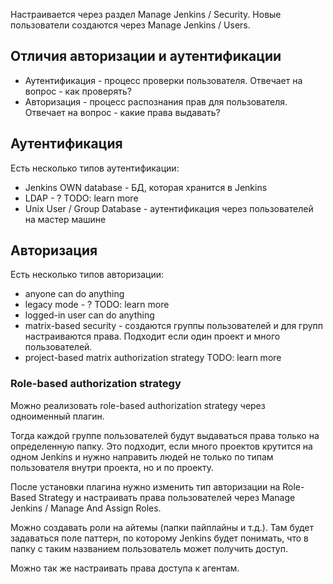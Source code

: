 Настраивается через раздел Manage Jenkins / Security. Новые пользователи создаются через Manage Jenkins / Users.

## [](https://github.com/lunaticenslaved/studying/blob/main/jenkins/authentication.md#%D0%BE%D1%82%D0%BB%D0%B8%D1%87%D0%B8%D1%8F-%D0%B0%D0%B2%D1%82%D0%BE%D1%80%D0%B8%D0%B7%D0%B0%D1%86%D0%B8%D0%B8-%D0%B8-%D0%B0%D1%83%D1%82%D0%B5%D0%BD%D1%82%D0%B8%D1%84%D0%B8%D0%BA%D0%B0%D1%86%D0%B8%D0%B8)Отличия авторизации и аутентификации

- Аутентификация - процесс проверки пользователя. Отвечает на вопрос - как проверять?
- Авторизация - процесс распознания прав для пользователя. Отвечает на вопрос - какие права выдавать?

## [](https://github.com/lunaticenslaved/studying/blob/main/jenkins/authentication.md#%D0%B0%D1%83%D1%82%D0%B5%D0%BD%D1%82%D0%B8%D1%84%D0%B8%D0%BA%D0%B0%D1%86%D0%B8%D1%8F)Аутентификация

Есть несколько типов аутентификации:

- Jenkins OWN database - БД, которая хранится в Jenkins
- LDAP - ? TODO: learn more
- Unix User / Group Database - аутентификация через пользователей на мастер машине

## [](https://github.com/lunaticenslaved/studying/blob/main/jenkins/authentication.md#%D0%B0%D0%B2%D1%82%D0%BE%D1%80%D0%B8%D0%B7%D0%B0%D1%86%D0%B8%D1%8F)Авторизация

Есть несколько типов авторизации:

- anyone can do anything
- legacy mode - ? TODO: learn more
- logged-in user can do anything
- matrix-based security - создаются группы пользователей и для групп настраиваются права. Подходит если один проект и много пользователей.
- project-based matrix authorization strategy TODO: learn more

### [](https://github.com/lunaticenslaved/studying/blob/main/jenkins/authentication.md#role-based-authorization-strategy)Role-based authorization strategy

Можно реализовать role-based authorization strategy через одноименный плагин.

Тогда каждой группе пользователей будут выдаваться права только на определенную папку. Это подходит, если много проектов крутится на одном Jenkins и нужно направить людей не только по типам пользователя внутри проекта, но и по проекту.

После установки плагина нужно изменить тип авторизации на Role-Based Strategy и настраивать права пользователей через Manage Jenkins / Manage And Assign Roles.

Можно создавать роли на айтемы (папки пайплайны и т.д.). Там будет задаваться поле паттерн, по которому Jenkins будет понимать, что в папку с таким названием пользователь может получить доступ.

Можно так же настраивать права доступа к агентам.